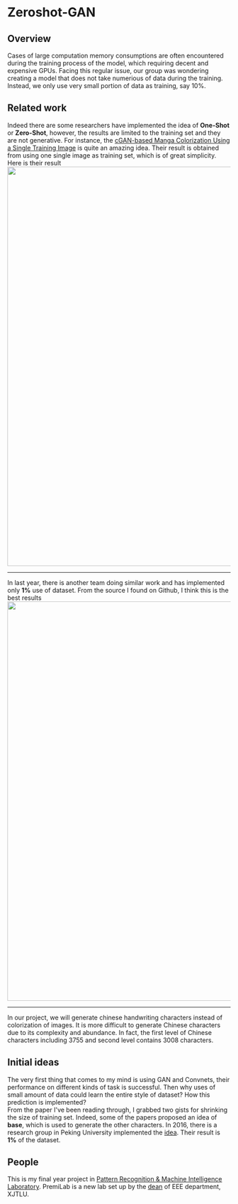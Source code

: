 # Zeroshot-GAN

## Overview

Cases of large computation memory consumptions are often encountered during the training process of the model, which requiring decent and expensive GPUs. Facing this regular issue, our group was wondering creating a model that does not take numerious of data during the training. Instead, we only use very small portion of data as training, say 10%. 

## Related work

Indeed there are some researchers have implemented the idea of **One-Shot** or **Zero-Shot**, however, the results are limited to the training set and they are not generative. For instance, the [cGAN-based Manga Colorization Using a Single Training Image](https://arxiv.org/pdf/1706.06918.pdf) is quite an amazing idea. Their result is obtained from using one single image as training set, which is of great simplicity. Here is their result
<img src="https://raw.githubusercontent.com/LinkWoong/Zeroshot-GAN/master/image.png" width="900px"/>  

--------------------------------------------------

In last year, there is another team doing similar work and has implemented only **1%** use of dataset. From the source I found on Github, I think this is the best results
<img src="https://github.com/kaonashi-tyc/zi2zi/blob/master/assets/compare3.png" width="900px"/>  



--------------------------------------------------

In our project, we will generate chinese handwriting characters instead of colorization of images. It is more difficult to generate Chinese characters due to its complexity and abundance. In fact, the first level of Chinese characters including 3755 and second level contains 3008 characters. 

## Initial ideas

The very first thing that comes to my mind is using GAN and Convnets, their performance on different kinds of task is successful. Then why uses of small amount of data could learn the entire style of dataset? How this prediction is implemented?   
From the paper I've been reading through, I grabbed two gists for shrinking the size of training set. Indeed, some of the papers proposed an idea of **base**, which is used to generate the other characters. In 2016, there is a research group in Peking University implemented the 
[idea](http://delivery.acm.org/10.1145/3010000/3005371/a12-lian.pdf?ip=180.208.58.161&id=3005371&acc=ACTIVE%20SERVICE&key=BF85BBA5741FDC6E%2E92C009F8922DF942%2E4D4702B0C3E38B35%2E4D4702B0C3E38B35&CFID=813028674&CFTOKEN=68050724&__acm__=1506257565_0edf6f4190f7286c1f0b75a64016bc48). Their result is **1%** of the dataset. 

## People

This is my final year project in [Pattern Recognition & Machine Intelligence Laboratory](http://www.premilab.com/). PremiLab is a new lab set up by the [dean](https://scholar.google.com.hk/citations?user=3l5B0joAAAAJ&hl=en) of EEE department, XJTLU.
